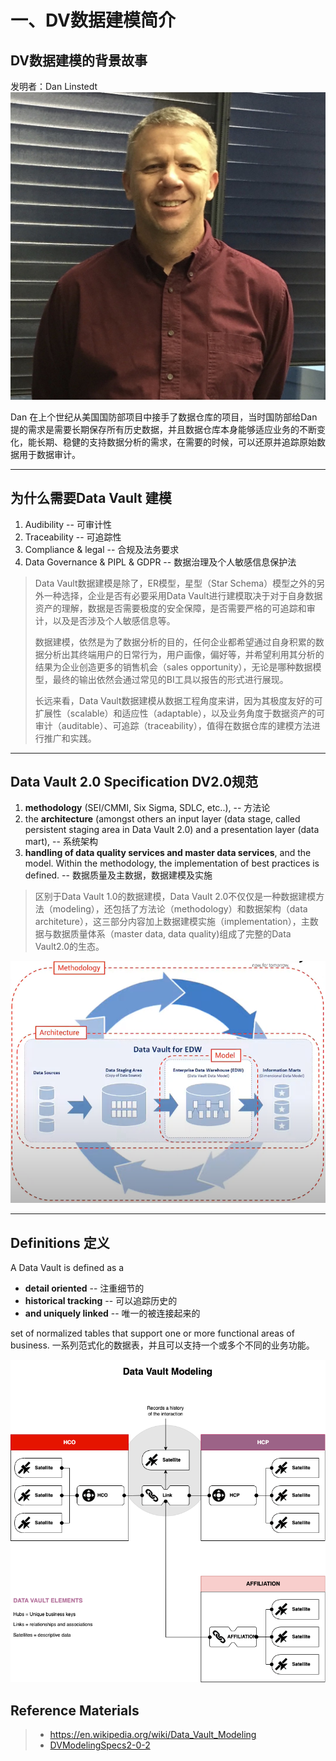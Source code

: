 # 一、DV数据建模简介

## DV数据建模的背景故事

发明者：Dan Linstedt
![Dan Linstedt](images/20141205-Dan.jpg)

Dan 在上个世纪从美国国防部项目中接手了数据仓库的项目，当时国防部给Dan提的需求是需要长期保存所有历史数据，并且数据仓库本身能够适应业务的不断变化，能长期、稳健的支持数据分析的需求，在需要的时候，可以还原并追踪原始数据用于数据审计。

---
## 为什么需要Data Vault 建模

1. Audibility -- 可审计性
2. Traceability -- 可追踪性
3. Compliance & legal -- 合规及法务要求
4. Data Governance & PIPL & GDPR -- 数据治理及个人敏感信息保护法

> Data Vault数据建模是除了，ER模型，星型（Star Schema）模型之外的另外一种选择，企业是否有必要采用Data Vault进行建模取决于对于自身数据资产的理解，数据是否需要极度的安全保障，是否需要严格的可追踪和审计，以及是否涉及个人敏感信息等。
> 
> 数据建模，依然是为了数据分析的目的，任何企业都希望通过自身积累的数据分析出其终端用户的日常行为，用户画像，偏好等，并希望利用其分析的结果为企业创造更多的销售机会（sales opportunity），无论是哪种数据模型，最终的输出依然会通过常见的BI工具以报告的形式进行展现。
>
> 长远来看，Data Vault数据建模从数据工程角度来讲，因为其极度友好的可扩展性（scalable）和适应性（adaptable），以及业务角度于数据资产的可审计（auditable）、可追踪（traceability），值得在数据仓库的建模方法进行推广和实践。

---
## Data Vault 2.0 Specification DV2.0规范

1. **methodology** (SEI/CMMI, Six Sigma, SDLC, etc..),  -- 方法论
2. the **architecture** (amongst others an input layer (data stage, called persistent staging area in Data Vault 2.0) and a presentation layer (data mart), -- 系统架构
3. **handling of data quality services and master data services**, and the model. Within the methodology, the implementation of best practices is defined. -- 数据质量及主数据，数据建模及实施

> 区别于Data Vault 1.0的数据建模，Data Vault 2.0不仅仅是一种数据建模方法（modeling），还包括了方法论（methodology）和数据架构（data architeture），这三部分内容加上数据建模实施（implementation），主数据与数据质量体系（master data, data quality)组成了完整的Data Vault2.0的生态。

![DV2.0](images/DV2.0%20is%20not%20just%20modeling.png)
 
---
## Definitions 定义

A Data Vault is defined as a 

- **detail oriented** -- 注重细节的
- **historical tracking** -- 可以追踪历史的
- **and uniquely linked**  -- 唯一的被连接起来的

set of normalized tables that support one or more functional areas of business.
一系列范式化的数据表，并且可以支持一个或多个不同的业务功能。

![Data-Vault-Modeling](images/DataVaultModeling-Introduction.png)


## Reference Materials

> * https://en.wikipedia.org/wiki/Data_Vault_Modeling
> * [DVModelingSpecs2-0-2](pdfs/DVModelingSpecs2-0-1.pdf)